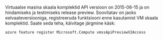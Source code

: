 Virtuaalse masina skaala komplektid API versioon on 2015-06-15 ja on hindamiseks ja testimiseks release preview. Soovitatav on jaoks eelvaateversiooniga, registreeruda funktsiooni enne kasutamist VM skaala komplektid. Saate seda teha, käivitage järgmine käsk:

    azure feature register Microsoft.Compute vmssApiPreviewV2Access

